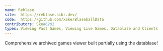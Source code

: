 ```yaml
---
name: Reblase
site:  https://reblase.sibr.dev/
code:  https://github.com/xSke/BlaseballData
contributors: Ske#6201
types: Viewing Past Games, Viewing Live Games, Datablase and Clients
---
```

 Comprehensive archived games viewer built partially using the datablase!